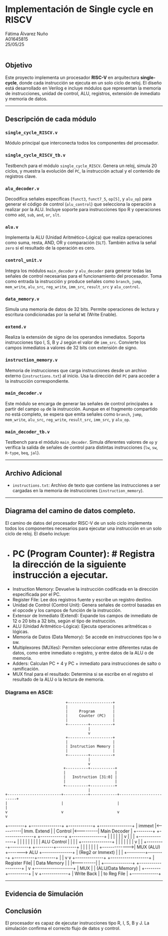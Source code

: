# Implementación de Single cycle en RISCV
Fátima Álvarez Nuño <br/>
A01645815 <br/>
25/05/25 <br/>
<br/>

## Objetivo

Este proyecto implementa un procesador **RISC-V** en arquitectura **single-cycle**, donde cada instrucción se ejecuta en un solo ciclo de reloj. El diseño está desarrollado en Verilog e incluye módulos que representan la memoria de instrucciones, unidad de control, ALU, registros, extensión de inmediato y memoria de datos.

---

## Descripción de cada módulo

### `single_cycle_RISCV.v`
Módulo principal que interconecta todos los componentes del procesador.

### `single_cycle_RISCV_tb.v`
Testbench para el módulo `single_cycle_RISCV`. Genera un reloj, simula 20 ciclos, y muestra la evolución del `PC`, la instrucción actual y el contenido de registros clave.

### `alu_decoder.v`
Decodifica señales específicas (`funct3`, `funct7_5`, `op[5]`, y `alu_op`) para generar el código de control (`alu_control`) que selecciona la operación a realizar por la ALU. Incluye soporte para instrucciones tipo R y operaciones como `add`, `sub`, `and`, `or`, `slt`.

### `alu.v`
Implementa la ALU (Unidad Aritmético-Lógica) que realiza operaciones como suma, resta, AND, OR y comparación (`SLT`). También activa la señal `zero` si el resultado de la operación es cero.

### `control_unit.v`
Integra los módulos `main_decoder` y `alu_decoder` para generar todas las señales de control necesarias para el funcionamiento del procesador. Toma como entrada la instrucción y produce señales como `branch`, `jump`, `mem_write`, `alu_src`, `reg_write`, `imm_src`, `result_src` y `alu_control`.

### `data_memory.v`
Simula una memoria de datos de 32 bits. Permite operaciones de lectura y escritura condicionadas por la señal `WE` (Write Enable).

### `extend.v`
Realiza la extensión de signo de los operandos inmediatos. Soporta instrucciones tipo I, S, B y J según el valor de `imm_src`. Convierte los campos inmediatos a valores de 32 bits con extensión de signo.

### `instruction_memory.v`
Memoria de instrucciones que carga instrucciones desde un archivo externo (`instructions.txt`) al inicio. Usa la dirección del `PC` para acceder a la instrucción correspondiente.

### `main_decoder.v`
Este módulo se encarga de generar las señales de control principales a partir del campo `op` de la instrucción. Aunque en el fragmento compartido no está completo, se espera que emita señales como `branch`, `jump`, `mem_write`, `alu_src`, `reg_write`, `result_src`, `imm_src`, y `alu_op`.

### `main_decoder_tb.v`
Testbench para el módulo `main_decoder`. Simula diferentes valores de `op` y verifica la salida de señales de control para distintas instrucciones (`lw`, `sw`, `R-type`, `beq`, `jal`).

---

## Archivo Adicional

- `instructions.txt`: Archivo de texto que contiene las instrucciones a ser cargadas en la memoria de instrucciones (`instruction_memory`).

---


## Diagrama del camino de datos completo.
El camino de datos del procesador RISC-V de un solo ciclo implementa todos los componentes necesarios para ejecutar una instrucción en un solo ciclo de reloj. El diseño incluye:

* # PC (Program Counter): # Registra la dirección de la siguiente instrucción a ejecutar.
* Instruction Memory: Devuelve la instrucción codificada en la dirección especificada por el PC.
* Register File: Lee dos registros fuente y escribe un registro destino.
* Unidad de Control (Control Unit): Genera señales de control basadas en el opcode y los campos de función de la instrucción.
* Extensor de Inmediato (Extend): Expande los campos de inmediato de 12 o 20 bits a 32 bits, según el tipo de instrucción.
* ALU (Unidad Aritmético-Lógica): Ejecuta operaciones aritméticas o lógicas.
* Memoria de Datos (Data Memory): Se accede en instrucciones tipo lw o sw.
* Multiplexores (MUXes): Permiten seleccionar entre diferentes rutas de datos, como entre inmediato o registro, y entre datos de la ALU o de memoria.
* Adders: Calculan PC + 4 y PC + inmediato para instrucciones de salto o ramificación.
* MUX final para el resultado: Determina si se escribe en el registro el resultado de la ALU o la lectura de memoria. 

### Diagrama en ASCII:
                               +--------------------+
                               |                    |
                               |     Program        |
                               |     Counter (PC)   |
                               |                    |
                               +---------+----------+
                                         |
                                         v
                               +--------------------+
                               |                    |
                               | Instruction Memory |
                               |                    |
                               +---------+----------+
                                         |
                                         v
                              +----------+-----------+
                              |                      |
                              |   Instruction [31:0] |
                              |                      |
                              +----------+-----------+
                                         |
    +------------------------+-----------+------------+------------------------+
    |                        |                        |                        |
    v                        v                        v                        v
+--------+           +---------------+         +------------+          +----------------+
| immext |<----------|  Imm. Extend  |         |  Control   |<---------|   Main Decoder  |
+--------+           +---------------+         +------------+          +----------------+
   |                        |                           |                          |
   |                        |                           v                          |
   |                        |                   +---------------+                 |
   |                        |                   |               |                 |
   |                        |                   |   ALU Control |                 |
   |                        |                   +---------------+                 |
   |                        |                           |                          |
   |                        |                           v                          |
   |              +---------+---------+       +---------+----------+               |
   |              |                   |       |                    |               |
   +------------->|     MUX (ALU)     +------->        ALU         +---------------+
                  | (Reg2 or Immext) |       |                    |
                  +---------+--------+       +----------+---------+
                            |                          |
                            v                          v
                     +--------------+          +-------------------+
                     | Register File|          |     Data Memory   |
                     |              |<---------|                   |
                     +--------------+          +-------------------+
                            |
                            v
                   +-------------------+
                   |       MUX         |
                   | (ALU/Data Memory) |
                   +--------+----------+
                            |
                            v
                     +-------------+
                     | Write Back  |
                     | to Reg File |
                     +-------------+


---

## Evidencia de Simulación


## Conclusión
El procesador es capaz de ejecutar instrucciones tipo R, I, S, B y J.
La simulación confirma el correcto flujo de datos y control.